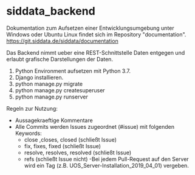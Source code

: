 # siddata_backend
Dokumentation zum Aufsetzen einer Entwicklungsumgebung unter Windows oder Ubuntu Linux findet sich im Repository "documentation".
https://git.siddata.de/siddata/documentation

Das Backend nimmt ueber eine REST-Schnittstelle Daten entgegen und erlaubt 
grafische Darstellungen der Daten.

1. Python Environment aufsetzen mit Python 3.7.
2. Django installieren.
3. python manage.py migrate
4. python manage.py createsuperuser
5. python manage.py runserver

Regeln zur Nutzung:
- Aussagekraeftige Kommentare
- Alle Commits werden Issues zugeordnet (#issue) mit folgenden Keywords:
  - close ,closes, closed (schließt Issue)
  - fix, fixes, fixed (schließt Issue)
  - resolve, resolves, resolved (schließt Issue)
  - refs (schließt Issue nicht)
 -Bei jedem Pull-Request auf den Server wird ein Tag (z.B. UOS_Server-Installation_2019_04_01) vergeben.
